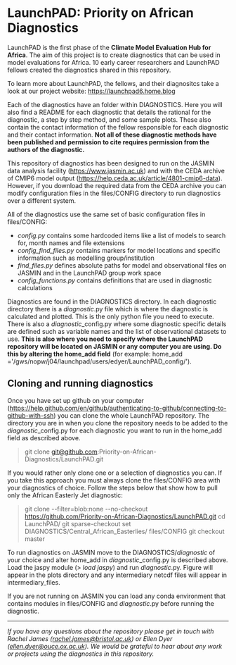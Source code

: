 # LaunchPAD: Priority on African Diagnostics

LaunchPAD is the first phase of the __Climate Model Evaluation Hub for Africa__. The aim of this project is to create diagnostics that can be used in model evaluations for Africa. 10 early career researchers and LaunchPAD fellows created the diagnostics shared in this repository. 

To learn more about LaunchPAD, the fellows, and their diagnositcs take a look at our project website: https://launchpad6.home.blog 

Each of the diagnostics have an folder within DIAGNOSTICS. Here you will also find a README for each diagnostic that details the rational for the diagnostic, a step by step method, and some sample plots. These also contain the contact information of the fellow responsible for each diagnostic and their contact information. __Not all of these diagnostic methods have been published and permission to cite requires permission from the authors of the diagnostic.__ 

This repository of diagnostics has been designed to run on the JASMIN data analysis facility (https://www.jasmin.ac.uk) and with the CEDA archive of CMIP6 model output (https://help.ceda.ac.uk/article/4801-cmip6-data). However, if you download the required data from the CEDA archive you can modify configuration files in the files/CONFIG directory to run diagnostics over a different system. 

All of the diagnostics use the same set of basic configuration files in files/CONFIG:
* *config.py* contains some hardcoded items like a list of models to search for, month names and file extensions
* *config_find_files.py* contains markers for model locations and specific information such as modelling group/institution
* *find_files.py* defines absolute paths for model and observational files on JASMIN and in the LaunchPAD group work space
* *config_functions.py* contains definitions that are used in diagnostic calculations

Diagnostics are found in the DIAGNOSTICS directory. In each diagnostic directory there is a *diagnostic*.py file which is where the diagnostic is calculated and plotted. This is the only python file you need to execute. There is also a *diagnostic*\_config.py where some diagnostic specific details are defined such as variable names and the list of observational datasets to use. __This is also where you need to specify where the LaunchPAD repository will be located on JASMIN or any computer you are using. Do this by altering the home_add field__ (for example: home_add ='/gws/nopw/j04/launchpad/users/edyer/LaunchPAD_config/').

## Cloning and running diagnostics

Once you have set up github on your computer (https://help.github.com/en/github/authenticating-to-github/connecting-to-github-with-ssh) you can clone the whole LaunchPAD repository. The directory you are in when you clone the repository needs to be added to the *diagnostic*\_config.py for each diagnostic you want to run in the home_add field as described above. 

> git clone git@github.com:Priority-on-African-Diagnostics/LaunchPAD.git

If you would rather only clone one or a selection of diagnostics you can. If you take this approach you must always clone the files/CONFIG area with your diagnostics of choice. Follow the steps below that show how to pull only the African Easterly Jet diagnostic:

> git clone --filter=blob:none --no-checkout  https://github.com/Priority-on-African-Diagnostics/LaunchPAD.git
> cd LaunchPAD/
> git sparse-checkout set DIAGNOSTICS/Central_African_Easterlies/ files/CONFIG
> git checkout master

To run diagnostics on JASMIN move to the DIAGNOSTICS/*diagnostic* of your choice and alter home_add in *diagnostic*\_config.py is described above. Load the jaspy module (> *load jaspy*) and run *diagnostic*.py. Figure will appear in the plots directory and any intermediary netcdf files will appear in intermediary_files. 

If you are not running on JASMIN you can load any conda environment that contains modules in files/CONFIG and *diagnostic*.py before running the diagnostic. 

---------

*If you have any questions about the repository please get in touch with Rachel James (rachel.james@bristol.ac.uk) or Ellen Dyer (ellen.dyer@ouce.ox.ac.uk). We would be grateful to hear about any work or projects using the diagnostics in this repository.*
